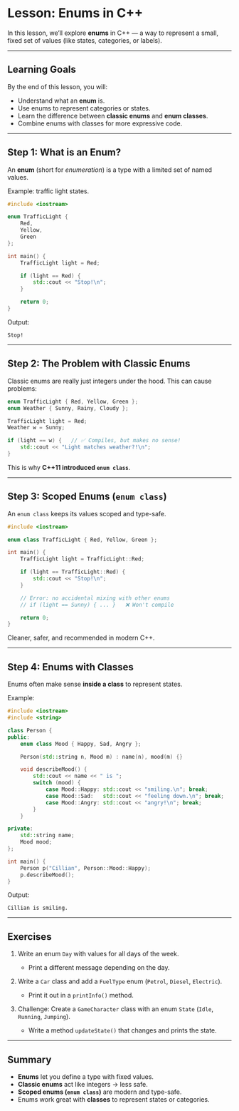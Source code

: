 # Lesson: Enums in C++

In this lesson, we’ll explore **enums** in C++ — a way to represent a small, fixed set of values (like states, categories, or labels).

---

## Learning Goals

By the end of this lesson, you will:

* Understand what an **enum** is.
* Use enums to represent categories or states.
* Learn the difference between **classic enums** and **enum classes**.
* Combine enums with classes for more expressive code.

---

## Step 1: What is an Enum?

An **enum** (short for *enumeration*) is a type with a limited set of named values.

Example: traffic light states.

```cpp
#include <iostream>

enum TrafficLight {
    Red,
    Yellow,
    Green
};

int main() {
    TrafficLight light = Red;

    if (light == Red) {
        std::cout << "Stop!\n";
    }

    return 0;
}
```

Output:

```
Stop!
```

---

## Step 2: The Problem with Classic Enums

Classic enums are really just integers under the hood.
This can cause problems:

```cpp
enum TrafficLight { Red, Yellow, Green };
enum Weather { Sunny, Rainy, Cloudy };

TrafficLight light = Red;
Weather w = Sunny;

if (light == w) {   // ✅ Compiles, but makes no sense!
    std::cout << "Light matches weather?!\n";
}
```

This is why **C++11 introduced `enum class`**.

---

## Step 3: Scoped Enums (`enum class`)

An `enum class` keeps its values scoped and type-safe.

```cpp
#include <iostream>

enum class TrafficLight { Red, Yellow, Green };

int main() {
    TrafficLight light = TrafficLight::Red;

    if (light == TrafficLight::Red) {
        std::cout << "Stop!\n";
    }

    // Error: no accidental mixing with other enums
    // if (light == Sunny) { ... }   ❌ Won't compile

    return 0;
}
```

Cleaner, safer, and recommended in modern C++.

---

## Step 4: Enums with Classes

Enums often make sense **inside a class** to represent states.

Example:

```cpp
#include <iostream>
#include <string>

class Person {
public:
    enum class Mood { Happy, Sad, Angry };

    Person(std::string n, Mood m) : name(n), mood(m) {}

    void describeMood() {
        std::cout << name << " is ";
        switch (mood) {
            case Mood::Happy: std::cout << "smiling.\n"; break;
            case Mood::Sad:   std::cout << "feeling down.\n"; break;
            case Mood::Angry: std::cout << "angry!\n"; break;
        }
    }

private:
    std::string name;
    Mood mood;
};

int main() {
    Person p("Cillian", Person::Mood::Happy);
    p.describeMood();
}
```

Output:

```
Cillian is smiling.
```

---

## Exercises

1. Write an enum `Day` with values for all days of the week.

    * Print a different message depending on the day.

2. Write a `Car` class and add a `FuelType` enum (`Petrol`, `Diesel`, `Electric`).

    * Print it out in a `printInfo()` method.

3. Challenge: Create a `GameCharacter` class with an enum `State` (`Idle`, `Running`, `Jumping`).

    * Write a method `updateState()` that changes and prints the state.

---

## Summary

* **Enums** let you define a type with fixed values.
* **Classic enums** act like integers → less safe.
* **Scoped enums (`enum class`)** are modern and type-safe.
* Enums work great with **classes** to represent states or categories.

